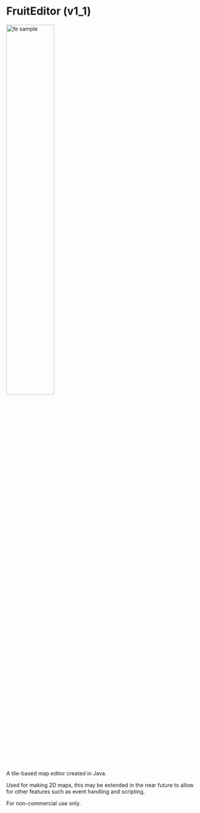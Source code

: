 # FruitEditor (v1_1)

<img src="http://i.imgur.com/IHVPzn5.png" alt="fe sample" width="50%" height="50%" />

A tile-based map editor created in Java. 

Used for making 2D maps, this may be extended in the near future to allow for other features such as event handling and scripting.

For non-commercial use only.
